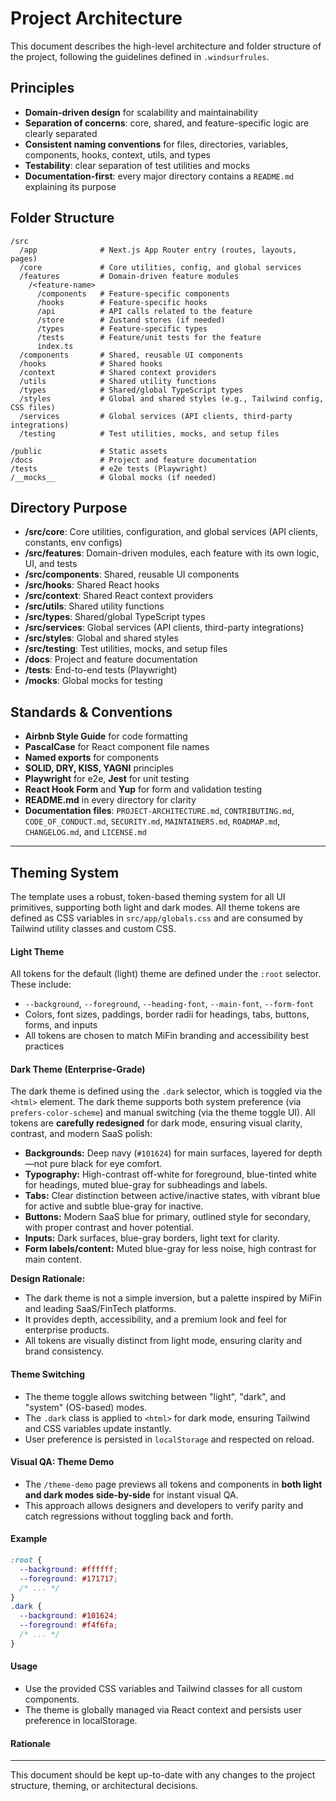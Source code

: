 # Project Architecture

This document describes the high-level architecture and folder structure of the project, following the guidelines defined in `.windsurfrules`.

## Principles
- **Domain-driven design** for scalability and maintainability
- **Separation of concerns**: core, shared, and feature-specific logic are clearly separated
- **Consistent naming conventions** for files, directories, variables, components, hooks, context, utils, and types
- **Testability**: clear separation of test utilities and mocks
- **Documentation-first**: every major directory contains a `README.md` explaining its purpose

## Folder Structure

```
/src
  /app              # Next.js App Router entry (routes, layouts, pages)
  /core             # Core utilities, config, and global services
  /features         # Domain-driven feature modules
    /<feature-name>
      /components   # Feature-specific components
      /hooks        # Feature-specific hooks
      /api          # API calls related to the feature
      /store        # Zustand stores (if needed)
      /types        # Feature-specific types
      /tests        # Feature/unit tests for the feature
      index.ts
  /components       # Shared, reusable UI components
  /hooks            # Shared hooks
  /context          # Shared context providers
  /utils            # Shared utility functions
  /types            # Shared/global TypeScript types
  /styles           # Global and shared styles (e.g., Tailwind config, CSS files)
  /services         # Global services (API clients, third-party integrations)
  /testing          # Test utilities, mocks, and setup files

/public             # Static assets
/docs               # Project and feature documentation
/tests              # e2e tests (Playwright)
/__mocks__          # Global mocks (if needed)
```

## Directory Purpose
- **/src/core**: Core utilities, configuration, and global services (API clients, constants, env configs)
- **/src/features**: Domain-driven modules, each feature with its own logic, UI, and tests
- **/src/components**: Shared, reusable UI components
- **/src/hooks**: Shared React hooks
- **/src/context**: Shared React context providers
- **/src/utils**: Shared utility functions
- **/src/types**: Shared/global TypeScript types
- **/src/services**: Global services (API clients, third-party integrations)
- **/src/styles**: Global and shared styles
- **/src/testing**: Test utilities, mocks, and setup files
- **/docs**: Project and feature documentation
- **/tests**: End-to-end tests (Playwright)
- **/__mocks__**: Global mocks for testing

## Standards & Conventions
- **Airbnb Style Guide** for code formatting
- **PascalCase** for React component file names
- **Named exports** for components
- **SOLID, DRY, KISS, YAGNI** principles
- **Playwright** for e2e, **Jest** for unit testing
- **React Hook Form** and **Yup** for form and validation testing
- **README.md** in every directory for clarity
- **Documentation files**: `PROJECT-ARCHITECTURE.md`, `CONTRIBUTING.md`, `CODE_OF_CONDUCT.md`, `SECURITY.md`, `MAINTAINERS.md`, `ROADMAP.md`, `CHANGELOG.md`, and `LICENSE.md`

---

## Theming System

The template uses a robust, token-based theming system for all UI primitives, supporting both light and dark modes. All theme tokens are defined as CSS variables in `src/app/globals.css` and are consumed by Tailwind utility classes and custom CSS.

#### Light Theme

All tokens for the default (light) theme are defined under the `:root` selector. These include:
- `--background`, `--foreground`, `--heading-font`, `--main-font`, `--form-font`
- Colors, font sizes, paddings, border radii for headings, tabs, buttons, forms, and inputs
- All tokens are chosen to match MiFin branding and accessibility best practices

#### Dark Theme (Enterprise-Grade)

The dark theme is defined using the `.dark` selector, which is toggled via the `<html>` element. The dark theme supports both system preference (via `prefers-color-scheme`) and manual switching (via the theme toggle UI). All tokens are **carefully redesigned** for dark mode, ensuring visual clarity, contrast, and modern SaaS polish:

- **Backgrounds:** Deep navy (`#101624`) for main surfaces, layered for depth—not pure black for eye comfort.
- **Typography:** High-contrast off-white for foreground, blue-tinted white for headings, muted blue-gray for subheadings and labels.
- **Tabs:** Clear distinction between active/inactive states, with vibrant blue for active and subtle blue-gray for inactive.
- **Buttons:** Modern SaaS blue for primary, outlined style for secondary, with proper contrast and hover potential.
- **Inputs:** Dark surfaces, blue-gray borders, light text for clarity.
- **Form labels/content:** Muted blue-gray for less noise, high contrast for main content.

**Design Rationale:**
- The dark theme is not a simple inversion, but a palette inspired by MiFin and leading SaaS/FinTech platforms.
- It provides depth, accessibility, and a premium look and feel for enterprise products.
- All tokens are visually distinct from light mode, ensuring clarity and brand consistency.

#### Theme Switching

- The theme toggle allows switching between "light", "dark", and "system" (OS-based) modes.
- The `.dark` class is applied to `<html>` for dark mode, ensuring Tailwind and CSS variables update instantly.
- User preference is persisted in `localStorage` and respected on reload.

#### Visual QA: Theme Demo

- The `/theme-demo` page previews all tokens and components in **both light and dark modes side-by-side** for instant visual QA.
- This approach allows designers and developers to verify parity and catch regressions without toggling back and forth.

#### Example

```css
:root {
  --background: #ffffff;
  --foreground: #171717;
  /* ... */
}
.dark {
  --background: #101624;
  --foreground: #f4f6fa;
  /* ... */
}
```

#### Usage

- Use the provided CSS variables and Tailwind classes for all custom components.
- The theme is globally managed via React context and persists user preference in localStorage.

#### Rationale
---

This document should be kept up-to-date with any changes to the project structure, theming, or architectural decisions.
